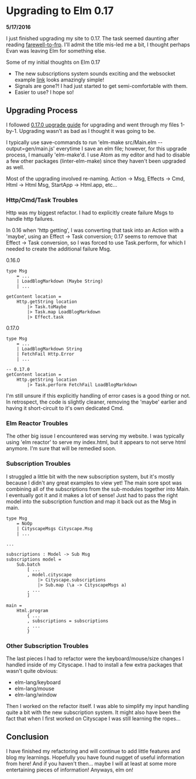Upgrading to Elm 0.17
============

**5/17/2016**

I just finished upgrading my site to 0.17. The task seemed daunting after reading [farewell-to-frp](http://elm-lang.org/blog/farewell-to-frp). I'll admit the title mis-led me a bit, I thought perhaps Evan was leaving Elm for something else.

Some of my initial thoughts on Elm 0.17

* The new subscriptions system sounds exciting and the websocket example [link](http://elm-lang.org/examples/websockets) looks amazingly simple!
* Signals are gone?! I had just started to get semi-comfortable with them.
* Easier to use? I hope so!

Upgrading Process
-----------------

I followed [0.17.0 upgrade guide](https://github.com/elm-lang/elm-platform/blob/master/upgrade-docs/0.17.md) for upgrading and went through my files 1-by-1. Upgrading wasn't as bad as I thought it was going to be.

I typically use save-commands to run 'elm-make src/Main.elm --output=gen/main.js' everytime I save an elm file; however, for this upgrade process, I manually 'elm-make'd. I use Atom as my editor and had to disable a few other packages (linter-elm-make) since they haven't been upgraded as well.

Most of the upgrading involved re-naming. Action -> Msg, Effects -> Cmd, Html -> Html Msg, StartApp -> Html.app, etc...

### Http/Cmd/Task Troubles ###
Http was my biggest refactor. I had to explicitly create failure Msgs to handle http failures.

In 0.16 when 'http getting', I was converting that task into an Action with a 'maybe', using an Effect -> Task conversion; 0.17 seems to remove that Effect -> Task conversion, so I was forced to use Task.perform, for which I needed to create the additional failure Msg.

0.16.0
~~~
type Msg
    = ...
    | LoadBlogMarkdown (Maybe String)
    | ...

getContent location =
    Http.getString location
        |> Task.toMaybe
        |> Task.map LoadBlogMarkdown
        |> Effect.task
~~~

0.17.0
~~~
type Msg
    = ...
    | LoadBlogMarkdown String
    | FetchFail Http.Error
    | ...

-- 0.17.0
getContent location =
    Http.getString location
        |> Task.perform FetchFail LoadBlogMarkdown
~~~

I'm still unsure if this explicitly handling of error cases is a good thing or not. In retrospect, the code is slightly cleaner, removing the 'maybe' earlier and having it short-circuit to it's own dedicated Cmd.

### Elm Reactor Troubles ###
The other big issue I encountered was serving my website. I was typically using 'elm reactor' to serve my index.html, but it appears to not serve html anymore. I'm sure that will be remedied soon.

### Subscription Troubles ###
I struggled a little bit with the new subscription system, but it's mostly because I didn't any great examples to view yet! The main sore spot was combining all of the subscriptions from the sub-modules together into Main. I eventually got it and it makes a lot of sense! Just had to pass the right model into the subscription function and map it back out as the Msg in main.

~~~
type Msg
    = NoOp
    | CityscapeMsgs Cityscape.Msg
    | ...

...

subscriptions : Model -> Sub Msg
subscriptions model =
    Sub.batch
        [ ...
        , model.cityscape
            |> Cityscape.subscriptions
            |> Sub.map (\a -> CityscapeMsgs a)
        , ...
        ]

main =
    Html.program
        { ...
        , subscriptions = subscriptions
        , ...
        }
~~~

### Other Subscription Troubles ###
The last pieces I had to refactor were the keyboard/mouse/size changes I handled inside of my Cityscape. I had to install a few extra packages that wasn't quite obvious:

* elm-lang/keyboard
* elm-lang/mouse
* elm-lang/window

Then I worked on the refactor itself. I was able to simplify my input handling quite a bit with the new subscription system. It might also have been the fact that when I first worked on Cityscape I was still learning the ropes...

Conclusion
----------

I have finished my refactoring and will continue to add little features and blog my learnings. Hopefully you have found nugget of useful information from here! And if you haven't then... maybe I will at least at some more entertaining pieces of information! Anyways, elm on!
